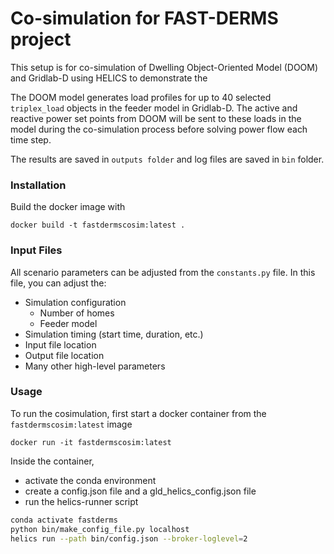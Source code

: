 # Co-simulation for FAST-DERMS project

This setup is for co-simulation of Dwelling Object-Oriented Model (DOOM) and Gridlab-D using HELICS to demonstrate the 

The DOOM model generates load profiles for up to 40 selected `triplex_load` objects in the feeder model in Gridlab-D. The active and reactive power set points from DOOM will be sent to these loads in the model during the co-simulation process before solving power flow each time step.

The results are saved in `outputs folder` and log files are saved in `bin` folder.

### Installation

Build the docker image with

```shell
docker build -t fastdermscosim:latest .
```

### Input Files

All scenario parameters can be adjusted from the `constants.py` file.
In this file, you can adjust the:

 - Simulation configuration
    - Number of homes 
    - Feeder model 
 - Simulation timing (start time, duration, etc.)
 - Input file location
 - Output file location
 - Many other high-level parameters

### Usage

To run the cosimulation, first start a docker container from the `fastdermscosim:latest` image

```shell
docker run -it fastdermscosim:latest
```

Inside the container,

 - activate the conda environment
 - create a config.json file and a gld_helics_config.json file
 - run the helics-runner script

```sh
conda activate fastderms
python bin/make_config_file.py localhost
helics run --path bin/config.json --broker-loglevel=2
```

